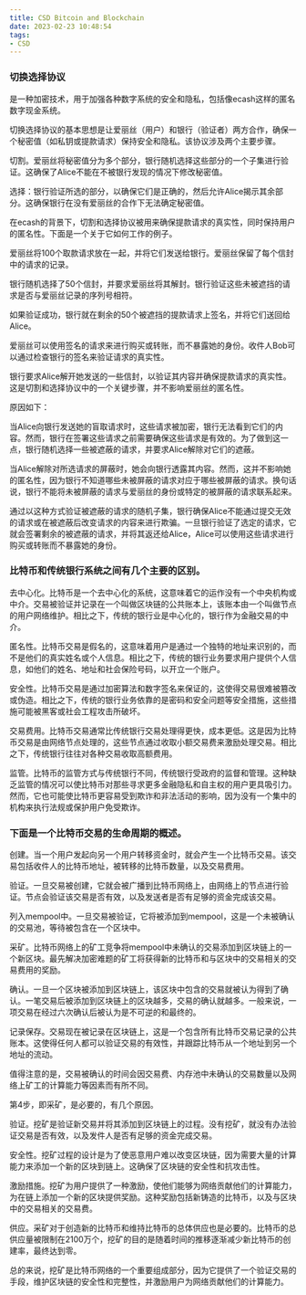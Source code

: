 ```yaml
---
title: CSD Bitcoin and Blockchain
date: 2023-02-23 10:48:54
tags:
- CSD
---
```


### 切换选择协议

是一种加密技术，用于加强各种数字系统的安全和隐私，包括像ecash这样的匿名数字现金系统。

切换选择协议的基本思想是让爱丽丝（用户）和银行（验证者）两方合作，确保一个秘密值（如私钥或提款请求）保持安全和隐私。该协议涉及两个主要步骤。

切割。爱丽丝将秘密值分为多个部分，银行随机选择这些部分的一个子集进行验证。这确保了Alice不能在不被银行发现的情况下修改秘密值。

选择：银行验证所选的部分，以确保它们是正确的，然后允许Alice揭示其余部分。这确保银行在没有爱丽丝的合作下无法确定秘密值。

在ecash的背景下，切割和选择协议被用来确保提款请求的真实性，同时保持用户的匿名性。下面是一个关于它如何工作的例子。

爱丽丝将100个取款请求放在一起，并将它们发送给银行。爱丽丝保留了每个信封中的请求的记录。

银行随机选择了50个信封，并要求爱丽丝将其解封。银行验证这些未被遮挡的请求是否与爱丽丝记录的序列号相符。

如果验证成功，银行就在剩余的50个被遮挡的提款请求上签名，并将它们送回给Alice。

爱丽丝可以使用签名的请求来进行购买或转账，而不暴露她的身份。收件人Bob可以通过检查银行的签名来验证请求的真实性。

银行要求Alice解开她发送的一些信封，以验证其内容并确保提款请求的真实性。这是切割和选择协议中的一个关键步骤，并不影响爱丽丝的匿名性。

原因如下：

当Alice向银行发送她的盲取请求时，这些请求被加密，银行无法看到它们的内容。然而，银行在签署这些请求之前需要确保这些请求是有效的。为了做到这一点，银行随机选择一些被遮蔽的请求，并要求Alice解除对它们的遮蔽。

当Alice解除对所选请求的屏蔽时，她会向银行透露其内容。然而，这并不影响她的匿名性，因为银行不知道哪些未被屏蔽的请求对应于哪些被屏蔽的请求。换句话说，银行不能将未被屏蔽的请求与爱丽丝的身份或特定的被屏蔽的请求联系起来。

通过以这种方式验证被遮蔽的请求的随机子集，银行确保Alice不能通过提交无效的请求或在被遮蔽后改变请求的内容来进行欺骗。一旦银行验证了选定的请求，它就会签署剩余的被遮蔽的请求，并将其返还给Alice，Alice可以使用这些请求进行购买或转账而不暴露她的身份。



### 比特币和传统银行系统之间有几个主要的区别。

去中心化。比特币是一个去中心化的系统，这意味着它的运作没有一个中央机构或中介。交易被验证并记录在一个叫做区块链的公共账本上，该账本由一个叫做节点的用户网络维护。相比之下，传统的银行业是中心化的，银行作为金融交易的中介。

匿名性。比特币交易是假名的，这意味着用户是通过一个独特的地址来识别的，而不是他们的真实姓名或个人信息。相比之下，传统的银行业务要求用户提供个人信息，如他们的姓名、地址和社会保险号码，以开立一个账户。

安全性。比特币交易是通过加密算法和数字签名来保证的，这使得交易很难被篡改或伪造。相比之下，传统的银行业务依靠的是密码和安全问题等安全措施，这些措施可能被黑客或社会工程攻击所破坏。

交易费用。比特币交易通常比传统银行交易处理得更快，成本更低。这是因为比特币交易是由网络节点处理的，这些节点通过收取小额交易费来激励处理交易。相比之下，传统银行往往对各种交易收取高额费用。

监管。比特币的监管方式与传统银行不同，传统银行受政府的监督和管理。这种缺乏监管的情况可以使比特币对那些寻求更多金融隐私和自主权的用户更具吸引力。然而，它也可能使比特币更容易受到欺诈和非法活动的影响，因为没有一个集中的机构来执行法规或保护用户免受欺诈。



###  下面是一个比特币交易的生命周期的概述。

创建。当一个用户发起向另一个用户转移资金时，就会产生一个比特币交易。该交易包括收件人的比特币地址，被转移的比特币数量，以及交易费用。

验证。一旦交易被创建，它就会被广播到比特币网络上，由网络上的节点进行验证。节点会验证该交易是否有效，以及发送者是否有足够的资金完成该交易。

列入mempool中。一旦交易被验证，它将被添加到mempool，这是一个未被确认的交易池，等待被包含在一个区块中。

采矿。比特币网络上的矿工竞争将mempool中未确认的交易添加到区块链上的一个新区块。最先解决加密难题的矿工将获得新的比特币和与区块中的交易相关的交易费用的奖励。

确认。一旦一个区块被添加到区块链上，该区块中包含的交易就被认为得到了确认。一笔交易后被添加到区块链上的区块越多，交易的确认就越多。一般来说，一项交易在经过六次确认后被认为是不可逆的和最终的。

记录保存。交易现在被记录在区块链上，这是一个包含所有比特币交易记录的公共账本。这使得任何人都可以验证交易的有效性，并跟踪比特币从一个地址到另一个地址的流动。

值得注意的是，交易被确认的时间会因交易费、内存池中未确认的交易数量以及网络上矿工的计算能力等因素而有所不同。



第4步，即采矿，是必要的，有几个原因。

验证。挖矿是验证新交易并将其添加到区块链上的过程。没有挖矿，就没有办法验证交易是否有效，以及发件人是否有足够的资金完成交易。

安全性。挖矿过程的设计是为了使恶意用户难以改变区块链，因为需要大量的计算能力来添加一个新的区块到链上。这确保了区块链的安全性和抗攻击性。

激励措施。挖矿为用户提供了一种激励，使他们能够为网络贡献他们的计算能力，为在链上添加一个新的区块提供奖励。这种奖励包括新铸造的比特币，以及与区块中的交易相关的交易费。

供应。采矿对于创造新的比特币和维持比特币的总体供应也是必要的。比特币的总供应量被限制在2100万个，挖矿的目的是随着时间的推移逐渐减少新比特币的创建率，最终达到零。

总的来说，挖矿是比特币网络的一个重要组成部分，因为它提供了一个验证交易的手段，维护区块链的安全性和完整性，并激励用户为网络贡献他们的计算能力。
